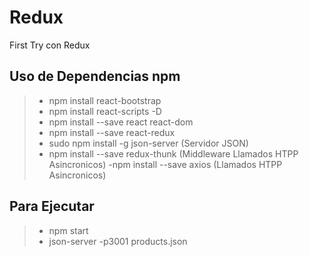 # Redux
First Try con Redux

## Uso de Dependencias npm
> - npm install react-bootstrap
> - npm install react-scripts -D
> - npm install --save react react-dom
> - npm install --save react-redux
> - sudo npm install -g json-server (Servidor JSON)
> - npm install --save redux-thunk (Middleware Llamados HTPP Asincronicos)
> -npm install --save axios (Llamados HTPP Asincronicos)

## Para Ejecutar
> - npm start
> - json-server -p3001 products.json
